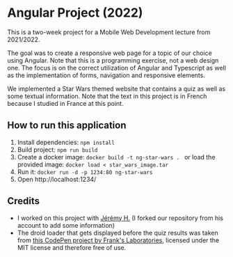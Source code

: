 # Angular Project (2022)
This is a two-week project for a Mobile Web Development lecture from 2021/2022.

The goal was to create a responsive web page for a topic of our choice using Angular. 
Note that this is a programming exercise, not a web design one. 
The focus is on the correct utilization of Angular and Typescript as well as the implementation of forms, navigation and responsive elements. 

We implemented a Star Wars themed website that contains a quiz as well as some textual information. Note that the text in this project is in French because I studied in France at this point.

## How to run this application
1. Install dependencies: `npm install`
2. Build project: `npm run build`
3. Create a docker image: `docker build -t ng-star-wars . ` or load the provided image: `docker load < star_wars_image.tar`
4. Run it: `docker run -d -p 1234:80 ng-star-wars`
5. Open http://localhost:1234/

## Credits
- I worked on this project with [Jérémy H.](https://github.com/TheValemagne) (I forked our repository from his account to add some information)
- The droid loader that gets displayed before the quiz results was taken from [this CodePen project by Frank's Laboratories](https://codepen.io/franksLaboratory/pen/mdyewbW), licensed under the MIT license and therefore free of use.

